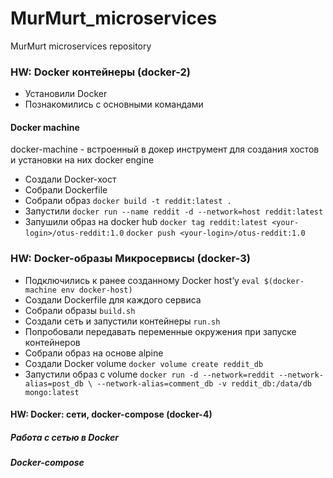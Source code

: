 # MurMurt_microservices
MurMurt microservices repository

### HW: Docker контейнеры (docker-2)

- Установили Docker
- Познакомились с основными командами

#### Docker machine
docker-machine - встроенный в докер инструмент для создания хостов и установки на них docker engine

- Создали Docker-хост
- Собрали Dockerfile
- Собрали образ ```docker build -t reddit:latest .```
- Запустили ```docker run --name reddit -d --network=host reddit:latest```
- Запушили образ на docker hub 
    ```docker tag reddit:latest <your-login>/otus-reddit:1.0```
    ```docker push <your-login>/otus-reddit:1.0```


### HW: Docker-образы Микросервисы (docker-3)

- Подключились к ранее созданному Docker host’у ```eval $(docker-machine env docker-host)```
- Создали Dockerfile для каждого сервиса
- Собрали образы ```build.sh```
- Создали сеть и запустили контейнеры ```run.sh```
- Попробовали передавать переменные окружения при запуске контейнеров
- Собрали образ на основе alpine
- Создали Docker volume ```docker volume create reddit_db```
- Запустили образ с volume ```docker run -d --network=reddit --network-alias=post_db \
--network-alias=comment_db -v reddit_db:/data/db mongo:latest```


#### HW: Docker: сети, docker-compose (docker-4)

##### Работа с сетью в Docker
##### Docker-compose
